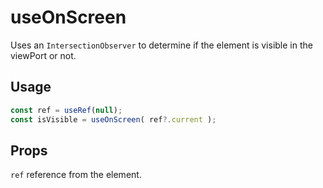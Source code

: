 # useOnScreen
Uses an `IntersectionObserver` to determine if the element is visible in the viewPort or not.

## Usage
```jsx
const ref = useRef(null);
const isVisible = useOnScreen( ref?.current );
```

## Props
`ref` reference from the element.
